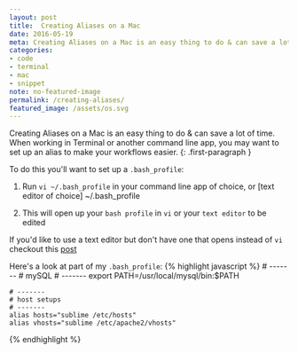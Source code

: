 ```yaml
---
layout: post
title:  Creating Aliases on a Mac
date: 2016-05-19
meta: Creating Aliases on a Mac is an easy thing to do & can save a lot of time
categories:
- code
- terminal
- mac
- snippet
note: no-featured-image
permalink: /creating-aliases/
featured_image: /assets/os.svg
---
```


Creating Aliases on a Mac is an easy thing to do & can save a lot of time. When working in Terminal or another command line app, you may want to set up an alias to make your workflows easier.
{: .first-paragraph }

To do this you'll want to set up a `.bash_profile`:

1. Run `vi ~/.bash_profile` in your command line app of choice, or [text editor of choice] ~/.bash_profile

2. This will open up your `bash profile` in `vi` or your `text editor` to be edited

If you'd like to use a text editor but don't have one that opens instead of `vi` checkout this [post](//help.github.com/articles/associating-text-editors-with-git/)

Here's a look at part of my `.bash_profile`:
{% highlight javascript %}
	# -------
	# mySQL
	# -------
	export PATH=/usr/local/mysql/bin:$PATH

	# -------
	# host setups
	# -------
	alias hosts="sublime /etc/hosts"
	alias vhosts="sublime /etc/apache2/vhosts"
{% endhighlight %}